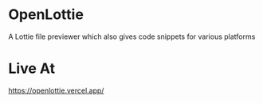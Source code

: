 # OpenLottie
A Lottie file previewer which also gives code snippets for various platforms
# Live At
https://openlottie.vercel.app/
